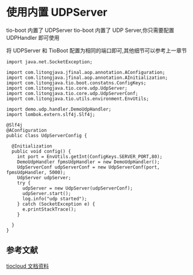# 使用内置 UDPServer

tio-boot 内置了 UDPServer tio-boot 内置了 UDP Server,你只需要配置 UDPHandler 即可使用

将 UDPServer 和 TioBoot 配置为相同的端口即可,其他细节可以参考上一章节

```
import java.net.SocketException;

import com.litongjava.jfinal.aop.annotation.AConfiguration;
import com.litongjava.jfinal.aop.annotation.AInitialization;
import com.litongjava.tio.boot.constatns.ConfigKeys;
import com.litongjava.tio.core.udp.UdpServer;
import com.litongjava.tio.core.udp.UdpServerConf;
import com.litongjava.tio.utils.environment.EnvUtils;

import demo.udp.handler.DemoUdpHandler;
import lombok.extern.slf4j.Slf4j;

@Slf4j
@AConfiguration
public class UdpServerConfig {

  @Initialization
  public void config() {
    int port = EnvUtils.getInt(ConfigKeys.SERVER_PORT,80);
    DemoUdpHandler fpmsUdpHandler = new DemoUdpHandler();
    UdpServerConf udpServerConf = new UdpServerConf(port, fpmsUdpHandler, 5000);
    UdpServer udpServer;
    try {
      udpServer = new UdpServer(udpServerConf);
      udpServer.start();
      log.info("udp started");
    } catch (SocketException e) {
      e.printStackTrace();
    }

  }
}
```

## 参考文献

[tiocloud 文档资料](https://www.tiocloud.com/doc/tio/?pageNumber=1)
